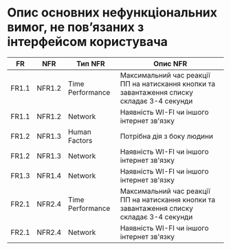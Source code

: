 # Опис основних нефункціональних вимог, не пов’язаних з інтерфейсом користувача
| FR    | NFR    | Тип NFR              | Опис NFR                                            |
|-------|--------|----------------------|----------------------------------------------------|
| FR1.1 | NFR1.2 | Time Performance     | Максимальний час реакції ПП на натискання кнопки та завантаження списку складає 3-4 секунди   |
| FR1.1 | NFR1.2 | Network              | Наявність WI-FI чи іншого інтернет зв'язку               |
| FR1.2 | NFR1.3 | Human Factors     | Потрібна дія з боку людини |
| FR1.2 | NFR1.3 | Network              | Наявність WI-FI чи іншого інтернет зв'язку         |
| FR1.3 | NFR1.4 | Network        | Наявність WI-FI чи іншого інтернет зв'язку   |
| FR2.1  |NFR2.4  | Time Performance     | Максимальний час реакції ПП на натискання кнопки та завантаження списку складає 3-4 секунди     |
| FR2.1 | NFR2.4 | Network        |Наявність WI-FI чи іншого інтернет зв'язку           |


